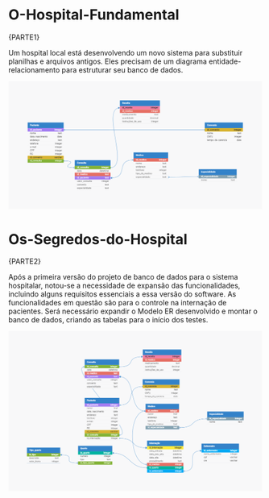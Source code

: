 # O-Hospital-Fundamental
{PARTE1}<br>

Um hospital local está desenvolvendo um novo sistema para substituir planilhas e arquivos antigos. Eles precisam de um diagrama entidade-relacionamento para estruturar seu banco de dados.

![Diagrama](/Hospital_Fundamental/hospital-fundamental.png)

# Os-Segredos-do-Hospital
{PARTE2}<br>

Após a primeira versão do projeto de banco de dados para o sistema hospitalar, notou-se a necessidade de expansão das funcionalidades, incluindo alguns requisitos essenciais a essa versão do software. As funcionalidades em questão são para o controle na internação de pacientes. Será necessário expandir o Modelo ER desenvolvido e montar o banco de dados, criando as tabelas para o início dos testes.

![Diagrama2](Os_segredos_do_hospital/os-segredos-do-hospital.png)







